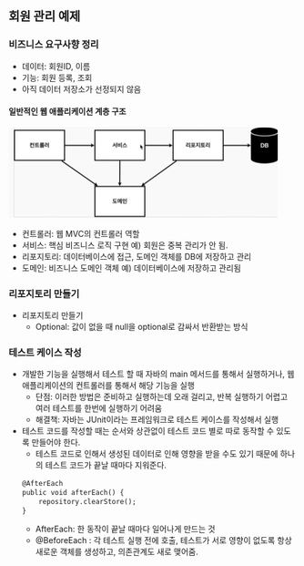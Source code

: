 ## 회원 관리 예제 

### 비즈니스 요구사향 정리
- 데이터: 회원ID, 이름
- 기능: 회원 등록, 조회
- 아직 데이터 저장소가 선정되지 않음

#### 일반적인 웹 애플리케이션 계층 구조

<img src="./img/01.PNG"/>

- 컨트롤러: 웹 MVC의 컨트롤러 역할
- 서비스: 핵심 비즈니스 로직 구현 예) 회원은 중복 관리가 안 됨.
- 리포지토리: 데이터베이스에 접근, 도메인 객체를 DB에 저장하고 관리
- 도메인: 비즈니스 도메인 객체 예) 데이터베이스에 저장하고 관리됨

### 리포지토리 만들기
- 리포지토리 만들기
    - Optional: 값이 없을 때 null을 optional로 감싸서 반환받는 방식

### 테스트 케이스 작성
- 개발한 기능을 실행해서 테스트 할 때 자바의 main 메서드를 통해서 실행하거나, 웹 애플리케이션의 컨트롤러를 통해서 해당 기능을 실행
    - 단점: 이러한 방법은 준비하고 실행하는데 오래 걸리고, 반복 실행하기 어렵고 여러 테스트를 한번에 실행하기 어려움
    - 해결책: 자바는 JUnit이라는 프레임워크로 테스트 케이스를 작성해서 실행
- 테스트 코드를 작성할 때는 순서와 상관없이 테스트 코드 별로 따로 동작할 수 있도록 만들어야 한다.
    - 테스트 코드로 인해서 생성된 데이터로 인해 영향을 받을 수도 있기 때문에 하나의 테스트 코드가 끝날 때마다 지워준다.
    ```
    @AfterEach
    public void afterEach() {
        repository.clearStore();
    }
    ```
    - AfterEach: 한 동작이 끝날 때마다 일어나게 만드는 것
    - @BeforeEach : 각 테스트 실행 전에 호출, 테스트가 서로 영향이 없도록 항상 새로운 객체를 생성하고, 의존관계도 새로 맺어줌.